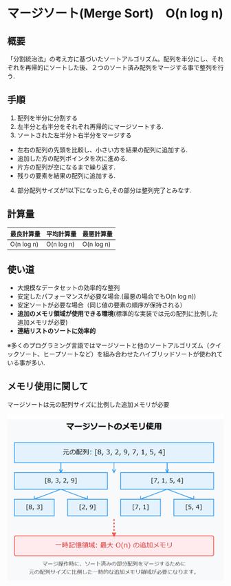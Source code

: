 # マージソート(Merge Sort)　O(n log n)
## 概要
「分割統治法」の考え方に基づいたソートアルゴリズム。配列を半分にし、それぞれを再帰的にソートした後、２つのソート済み配列をマージする事で整列を行う.
## 手順
1. 配列を半分に分割する
2. 左半分と右半分をそれぞれ再帰的にマージソートする.
3. ソートされた左半分ト右半分をマージする
- 左右の配列の先頭を比較し、小さい方を結果の配列に追加する.
- 追加した方の配列ポインタを次に進める.
- 片方の配列が空になるまで繰り返す.
- 残りの要素を結果の配列に追加する.
4. 部分配列サイズが1以下になったら,その部分は整列完了とみなす.
## 計算量
| 最良計算量 | 平均計算量 | 最悪計算量 | 
|------------|------------|------------|
| O(n log n) | O(n log n) | O(n log n) | 
## 使い道
- 大規模なデータセットの効率的な整列
- 安定したパフォーマンスが必要な場合.(最悪の場合でもO(n log n))
- 安定ソートが必要な場合（同じ値の要素の順序が保持される）
- **追加のメモリ領域が使用できる環境**(標準的な実装では元の配列に比例した追加メモリが必要)
- **連結リストのソートに効率的**

※多くのプログラミング言語ではマージソートと他のソートアルゴリズム（クイックソート、ヒープソートなど）を組み合わせたハイブリッドソートが使われている事が多い.

## メモリ使用に関して
マージソートは元の配列サイズに比例した追加メモリが必要

![マージソートのメモリ使用図](./images/merge-sort-memory.png)